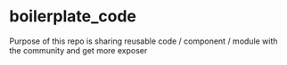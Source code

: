 # boilerplate_code
Purpose of this repo is sharing reusable code / component / module with the community and get more exposer

